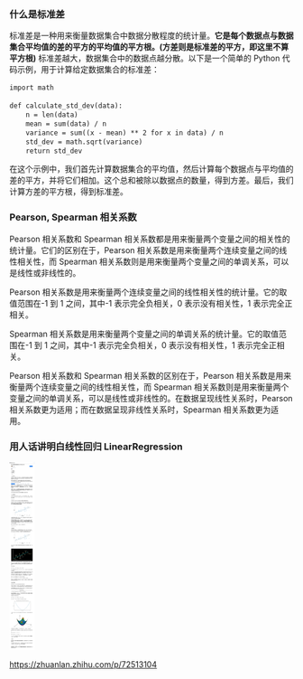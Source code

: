 ### 什么是标准差

标准差是一种用来衡量数据集合中数据分散程度的统计量。**它是每个数据点与数据集合平均值的差的平方的平均值的平方根。(方差则是标准差的平方，即这里不算平方根)** 标准差越大，数据集合中的数据点越分散。以下是一个简单的 Python 代码示例，用于计算给定数据集合的标准差：

```
import math

def calculate_std_dev(data):
    n = len(data)
    mean = sum(data) / n
    variance = sum((x - mean) ** 2 for x in data) / n
    std_dev = math.sqrt(variance)
    return std_dev
```

在这个示例中，我们首先计算数据集合的平均值，然后计算每个数据点与平均值的差的平方，并将它们相加。这个总和被除以数据点的数量，得到方差。最后，我们计算方差的平方根，得到标准差。

### Pearson, Spearman 相关系数

Pearson 相关系数和 Spearman 相关系数都是用来衡量两个变量之间的相关性的统计量。它们的区别在于，Pearson 相关系数是用来衡量两个连续变量之间的线性相关性，而 Spearman 相关系数则是用来衡量两个变量之间的单调关系，可以是线性或非线性的。

Pearson 相关系数是用来衡量两个连续变量之间的线性相关性的统计量。它的取值范围在-1 到 1 之间，其中-1 表示完全负相关，0 表示没有相关性，1 表示完全正相关。

Spearman 相关系数是用来衡量两个变量之间的单调关系的统计量。它的取值范围在-1 到 1 之间，其中-1 表示完全负相关，0 表示没有相关性，1 表示完全正相关。

Pearson 相关系数和 Spearman 相关系数的区别在于，Pearson 相关系数是用来衡量两个连续变量之间的线性相关性，而 Spearman 相关系数则是用来衡量两个变量之间的单调关系，可以是线性或非线性的。在数据呈现线性关系时，Pearson 相关系数更为适用；而在数据呈现非线性关系时，Spearman 相关系数更为适用。

### 用人话讲明白线性回归 LinearRegression

<img src='./img/2023-04-27-22-36-14.png' height=333px></img>

https://zhuanlan.zhihu.com/p/72513104

